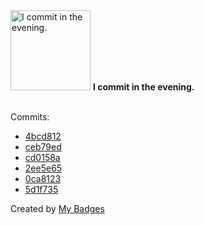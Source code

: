 <img src="https://github.com/my-badges/my-badges/blob/master/src/all-badges/time-of-commit/evening-commits.png?raw=true" alt="I commit in the evening." title="I commit in the evening." width="128">
<strong>I commit in the evening.</strong>
<br><br>

Commits:

- <a href="https://github.com/nlsschim/streamlit_playground/commit/4bcd81292f2263c3b387ff4f335c6f12d8c898ff">4bcd812</a>
- <a href="https://github.com/nlsschim/streamlit_playground/commit/ceb79ed48dda890c6c03edeed72b0a1d83c91670">ceb79ed</a>
- <a href="https://github.com/nlsschim/nlsschim/commit/cd0158a1b3e54ed98d5f18831457111352d3a5d4">cd0158a</a>
- <a href="https://github.com/nlsschim/nlsschim/commit/2ee5e6539cc6ee15a6b228a9aeb22d9200ba291c">2ee5e65</a>
- <a href="https://github.com/nlsschim/nlsschim/commit/0ca8123f1f7a6903d10145d0b6b3b1371a83e51e">0ca8123</a>
- <a href="https://github.com/Nance-Lab/diff_predictor/commit/5d1f7359ffea0e449d9b6f4cfe809db11baac7e9">5d1f735</a>


Created by <a href="https://github.com/my-badges/my-badges">My Badges</a>